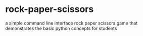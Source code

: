 # rock-paper-scissors
a simple command line interface rock paper scissors game that demonstrates the basic python concepts for students 
